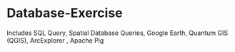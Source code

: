 # Database-Exercise
Includes SQL Query, Spatial Database Queries, Google Earth, Quantum GIS (QGIS), ArcExplorer , Apache Pig
